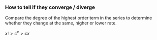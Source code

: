 ### How to tell if they converge / diverge
Compare the degree of the highest order term in the series to determine whether they change at the same, higher or lower rate. 

$x! > c^x > cx$
